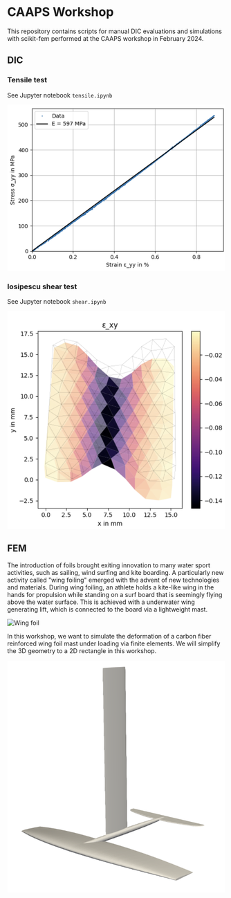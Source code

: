 # CAAPS Workshop
This repository contains scripts for manual DIC evaluations and simulations with scikit-fem performed at the CAAPS workshop in February 2024.

## DIC
### Tensile test 
See Jupyter notebook `tensile.ipynb`
 
![Tensile](/docs/tensile_stress_strain.png)


### Iosipescu shear test 
See Jupyter notebook `shear.ipynb`

![Iosipescu](/docs/Iosipescu.png)

## FEM 
The introduction of foils brought exiting innovation to many water sport activities, such as sailing, wind surfing and kite boarding. A particularly new activity called "wing foiling" emerged with the advent of new technologies and materials. During wing foiling, an athlete holds a kite-like wing in the hands for propulsion while standing on a surf board that is seemingly flying above the water surface. This is achieved with a underwater wing generating lift, which is connected to the board via a lightweight mast. 


![Wing foil](https://www.kingofwatersports.com/dam/jcr:ecf639a7-8247-4df5-85ef-8d003d0ccbcf/wing-foil-guide-3.jpg)


In this workshop, we want to simulate the deformation of a carbon fiber reinforced wing foil mast under loading via finite elements. We will simplify the 3D geometry to a 2D rectangle in this workshop.

![Foil model](./docs/foil.png)